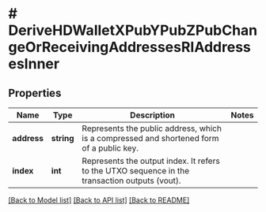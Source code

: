 # # DeriveHDWalletXPubYPubZPubChangeOrReceivingAddressesRIAddressesInner

## Properties

Name | Type | Description | Notes
------------ | ------------- | ------------- | -------------
**address** | **string** | Represents the public address, which is a compressed and shortened form of a public key. |
**index** | **int** | Represents the output index. It refers to the UTXO sequence in the transaction outputs (vout). |

[[Back to Model list]](../../README.md#models) [[Back to API list]](../../README.md#endpoints) [[Back to README]](../../README.md)
